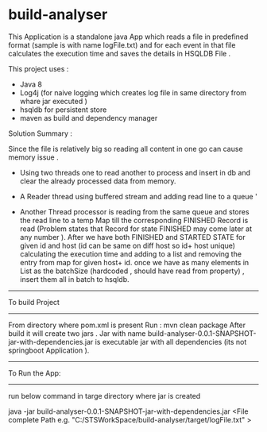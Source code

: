 # build-analyser   

This Application is  a standalone java App  which  reads  a file in predefined format (sample is with name logFile.txt)  and 
for each event in that file  calculates the execution time and  saves the details in  HSQLDB  File  .

This project uses :
 * Java 8
 * Log4j (for naive logging  which creates log  file in same directory from whare jar executed )
 * hsqldb for persistent store
 * maven as build and dependency manager


Solution Summary :

Since the file is relatively big so reading all content in one go can cause memory issue .

* Using two threads  one to read another to process and insert in db and clear the already processed data from memory.

* A Reader thread using buffered stream   and adding read line to a  queue '

* Another Thread processor is reading from the same queue  and stores the read line to a temp Map till the corresponding
  FINISHED Record is read (Problem states that  Record for state FINISHED may come later at any number ).
  After we have both  FINISHED and STARTED  STATE for given id and host (id can be same on diff host so id+ host unique)
  calculating the execution time and adding to a list and removing the entry from map for given host+ id.
  once we have as many elements in List as the batchSize (hardcoded , should have read from property) , insert them 
  all in batch to hsqldb.


************************
To build Project
************************
From directory where pom.xml is present Run :    mvn clean package 
After build it will create two jars  . Jar with name build-analyser-0.0.1-SNAPSHOT-jar-with-dependencies.jar is executable jar with all dependencies
(its not springboot Application ).


**************************
To Run the App:
**************************
run below command in targe directory where jar is created 

java -jar build-analyser-0.0.1-SNAPSHOT-jar-with-dependencies.jar <File complete Path e.g. "C:/STSWorkSpace/build-analyser/target/logFile.txt" >


